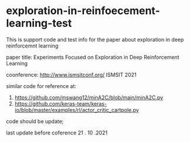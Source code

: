 # exploration-in-reinfoecement-learning-test
This is support code and test info for the paper about exploration in deep reinforcemnt learning 

paper title: Experiments Focused on Exploration in Deep Reinforcement Learning



coonference: http://www.ismsitconf.org/ ISMSIT 2021 

similar code for reference at:
1) https://github.com/mswang12/minA2C/blob/main/minA2C.py
2) https://github.com/keras-team/keras-io/blob/master/examples/rl/actor_critic_cartpole.py


code should be update;

last update before coference 21 . 10 .2021

